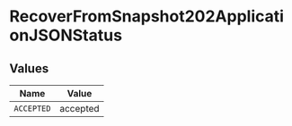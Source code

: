 # RecoverFromSnapshot202ApplicationJSONStatus


## Values

| Name       | Value      |
| ---------- | ---------- |
| `ACCEPTED` | accepted   |